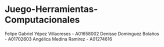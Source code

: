 # Juego-Herramientas-Computacionales

Felipe Gabriel Yépez Villacreses - A01658002
Denisse Dominguez Bolaños - A01702603
Angélica Medina Ramírez - A01274616
